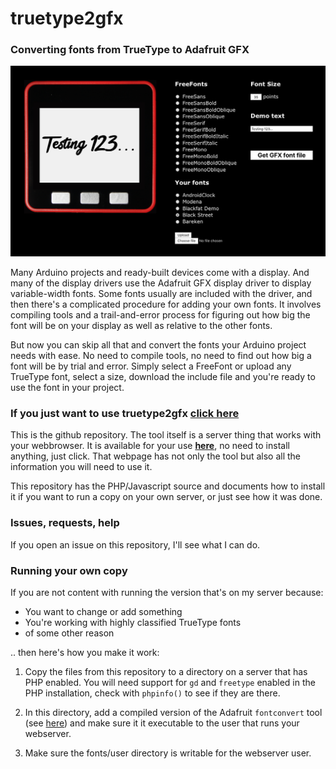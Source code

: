 # truetype2gfx

### Converting fonts from TrueType to Adafruit GFX

[![](truetype2gfx-screenshot.png)](https://rop.nl/truetype2gfx)

Many Arduino projects and ready-built devices come with a display. And many of the display drivers use the Adafruit GFX display driver to display variable-width fonts. Some fonts usually are included with the driver, and then there's a complicated procedure for adding your own fonts. It involves compiling tools and a trail-and-error process for figuring out how big the font will be on your display as well as relative to the other fonts.

But now you can skip all that and convert the fonts your Arduino project needs with ease. No need to compile tools, no need to find out how big a font will be by trial and error. Simply select a FreeFont or upload any TrueType font, select a size, download the include file and you're ready to use the font in your project.

### If you just want to use truetype2gfx [click here](https://rop.nl/truetype2gfx)

This is the github repository. The tool itself is a server thing that works with your webbrowser. It is available for your use [**here**](https://rop.nl/truetype2gfx), no need to install anything, just click. That webpage has not only the tool but also all the information you will need to use it. 

This repository has the PHP/Javascript source and documents how to install it if you want to run a copy on your own server, or just see how it was done.

### Issues, requests, help

If you open an issue on this repository, I'll see what I can do.

### Running your own copy

If you are not content with running the version that's on my server because:

 * You want to change or add something
 * You're working with highly classified TrueType fonts
 * of some other reason

.. then here's how you make it work:
 
1. Copy the files from this repository to a directory on a server that has PHP enabled. You will need support for `gd` and `freetype` enabled in the PHP installation, check with `phpinfo()` to see if they are there.

2. In this directory, add a compiled version of the Adafruit `fontconvert` tool (see [here](https://github.com/adafruit/Adafruit-GFX-Library/tree/master/fontconvert)) and make sure it it executable to the user that runs your webserver. 

3. Make sure the fonts/user directory is writable for the webserver user.